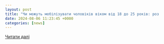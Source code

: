 ```yaml
---
layout: post
title: "Чи можуть мобілізувати чоловіків віком від 18 до 25 років: розʼяснення ТЦК"
date: 2024-08-06 11:23:45 +0000
categories: [news]
---
```


[Читати далі](https://podrobnosti.ua/2485527-chi-mozhut-moblzuvati-cholovkv-vkom-vd-18-do-25-rokv-rozjasnennja-ttsk.html)
